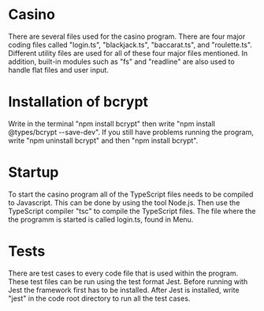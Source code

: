 # Casino
There are several files used for the casino program. There are four major 
coding files called "login.ts", "blackjack.ts", "baccarat.ts", and "roulette.ts".
Different utility files are used for all of these four major files mentioned. 
In addition, built-in modules such as "fs" and "readline" are also used to 
handle flat files and user input. 

# Installation of bcrypt
Write in the terminal "npm install bcrypt" then write 
"npm install @types/bcrypt --save-dev". If you still have problems running the program, write "npm  uninstall bcrypt" and then "npm install bcrypt".

# Startup
To start the casino program all of the TypeScript files needs to be compiled
to Javascript. This can be done by using the tool Node.js. Then use the
TypeScript compiler "tsc" to compile the TypeScript files. 
The file where the the programm is started is called login.ts, found in Menu.

# Tests
There are test cases to every code file that is used within the program. These
test files can be run using the test format Jest. Before running with Jest
the framework first has to be installed. After Jest is installed, write "jest" 
in the code root directory to run all the test cases. 
